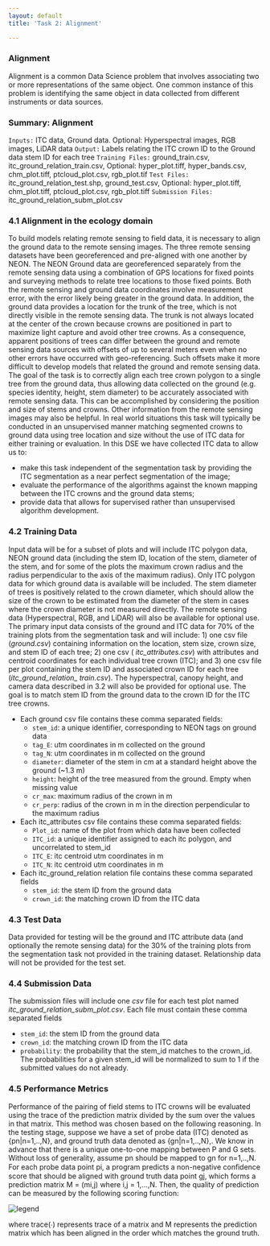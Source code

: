 ```yaml
---
layout: default
title: 'Task 2: Alignment'

---
```



### Alignment

Alignment is a common Data Science problem that involves associating two or more representations of the same object. One common instance of this problem is identifying the same object in data collected from different instruments or data sources.

### Summary: Alignment
`Inputs:` ITC data, Ground data. Optional: Hyperspectral images, RGB images, LiDAR data
`Output:` Labels relating the ITC crown ID to the Ground data stem ID for each tree
`Training Files:` ground_train.csv, itc_ground_relation_train.csv, Optional: hyper_plot.tiff, hyper_bands.csv, chm_plot.tiff, ptcloud_plot.csv, rgb_plot.tif
`Test Files:` itc_ground_relation_test.shp, ground_test.csv, Optional: hyper_plot.tiff, chm_plot.tiff, ptcloud_plot.csv, rgb_plot.tiff
`Submission Files:` itc_ground_relation_subm_plot.csv

### 4.1 Alignment in the ecology domain
To build models relating remote sensing to field data, it is necessary to align the ground data to the remote sensing images. The three remote sensing datasets have been georeferenced and pre-aligned with one another by NEON. The NEON Ground data are georeferenced separately from the remote sensing data using a combination of GPS locations for fixed points and surveying methods to relate tree locations to those fixed points. Both the remote sensing and ground data coordinates  involve measurement error, with the error likely being greater in the ground data. In addition, the ground data provides a location for the trunk of the tree, which is not directly visible in the remote sensing data. The trunk is not always located at the center of the crown because crowns are positioned in part to maximize light capture and avoid other tree crowns. As a consequence, apparent positions of trees can differ between the ground and remote sensing data sources with offsets of up to several meters even when no other errors have occurred with geo-referencing. Such offsets make it more difficult to develop models that related the ground and remote sensing data.
The goal of the task is to correctly align each tree crown polygon to a single tree from the ground data, thus allowing data collected on the ground (e.g. species identity, height, stem diameter) to be accurately associated with remote sensing data. This can be accomplished by considering the position and size of stems and crowns. Other information from the remote sensing images may also be helpful.
In real world situations this task will typically be conducted in an unsupervised manner matching segmented crowns to ground data using tree location and size without the use of ITC data for either training or evaluation. In this DSE we have collected ITC data to allow us to:
* make this task independent of the segmentation task by providing the ITC segmentation as a near perfect segmentation of the image;
*  evaluate the performance of the algorithms against the known mapping between the ITC crowns and the ground data stems;
* provide data that allows for supervised rather than unsupervised algorithm development.


### 4.2 Training Data

Input data will be for a subset of plots and will include ITC polygon data, NEON ground data (including the stem ID, location of the stem, diameter of the stem, and for some of the plots the maximum crown radius and the radius perpendicular to the axis of the maximum radius). Only ITC polygon data for which ground data is available will be included. The stem diameter of trees is positively related to the crown diameter, which should allow the size of the crown to be estimated from the diameter of the stem in cases where the crown diameter is not measured directly. The remote sensing data (Hyperspectral, RGB, and LiDAR) will also be available for optional use.
The primary input data consists of the ground and ITC data for 70% of the training plots from the segmentation task and will include:   1) one csv file (*ground.csv*) containing information on the location, stem size, crown size, and stem ID of each tree;   2) one csv ( *itc_attributes.csv*) with attributes and centroid coordinates for each individual tree crown (ITC); and 3) one csv file per plot containing the stem ID and associated crown ID for each tree (*itc_ground_relation_ train.csv*). The hyperspectral, canopy height, and camera data described in 3.2 will also be provided for optional use. The goal is to match stem ID from the ground data to the crown ID for the ITC tree crowns.

* Each ground csv file contains these comma separated fields:
   * `stem_id`: a unique identifier, corresponding to NEON tags on ground data
   * `tag_E`: utm coordinates in m collected on the ground
   * `tag_N`: utm coordinates in m collected on the ground
   * `diameter`: diameter of the stem in cm at a standard height above the ground (~1.3 m)
   * `height`: height of the tree measured from the ground. Empty when missing value
   * `cr_max`: maximum radius of the crown in m
   * `cr_perp`: radius of the crown in m in the direction perpendicular to the maximum radius
* Each itc_attributes csv file contains these comma separated fields:
   * `Plot_id`: name of the plot from which data have been collected
   * `ITC_id`: a unique identifier assigned to each itc polygon, and uncorrelated to stem_id
   * `ITC_E`:  itc centroid utm coordinates in m
   * `ITC_N`:  itc centroid utm coordinates in m
* Each itc_ground_relation relation file contains these comma separated fields
   * `stem_id`: the stem ID from the ground data
   * `crown_id`: the matching crown ID from the ITC data

### 4.3 Test Data

Data provided for testing will be the ground and ITC attribute data (and optionally the remote sensing data) for the 30% of the training plots from the segmentation task not provided in the training dataset. Relationship data will not be provided for the test set.

### 4.4 Submission Data
The submission files will include one *csv* file for each test plot named *itc_ground_relation_subm_plot.csv*. Each file must contain these comma separated fields
* `stem_id`: the stem ID from the ground data
* `crown_id`: the matching crown ID from the ITC data
* `probability`: the probability that the stem_id matches to the crown_id. The probabilities for a given stem_id will be normalized to sum to 1 if the submitted values do not already.

### 4.5 Performance Metrics
Performance of the pairing of field stems to ITC crowns will be evaluated using the trace of the prediction matrix divided by the sum over the values in that matrix. This method was chosen based on the following reasoning. In the testing stage, suppose we have a set of probe data (ITC) denoted as {pn|n=1,..,N}, and ground truth data denoted as {gn|n=1,..,N},. We know in advance that there is a unique one-to-one mapping between P and G sets. Without loss of generality, assume pn should be mapped to gn for n=1,..,N. For each probe data point pi, a program predicts a non-negative conﬁdence score that  should be aligned with ground truth data point gj, which forms a prediction matrix M = (mi,j) where i,j = 1,...,N. Then, the quality of prediction can be measured by the following scoring function:

![legend](nist-neon-dse.github.io/images/task2_score.png)

where trace(∙) represents trace of a matrix and M represents the prediction matrix which has been aligned in the order which matches the ground truth.
